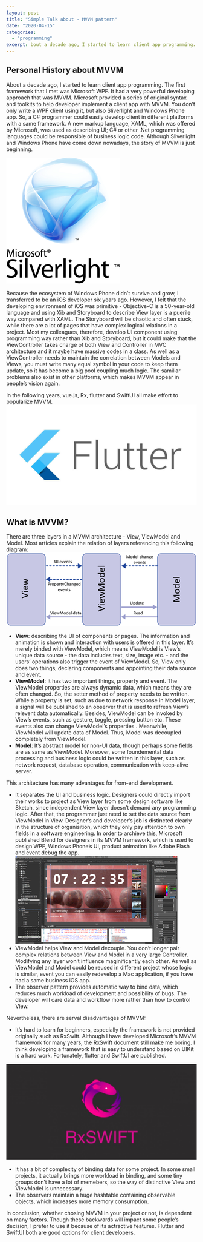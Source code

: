 ```yaml
---
layout: post
title: "Simple Talk about - MVVM pattern"
date: "2020-04-15"
categories: 
  - "programming"
excerpt: bout a decade ago, I started to learn client app programming. The first framework that I met was Microsoft WPF. It had a very powerful developing approach that was MVVM. Microsoft provided a series of original syntax and toolkits to help developer implement a client app with MVVM. You don’t only write a WPF client using it, but also Sliverlight and Windows Phone app. 
---
```


## Personal History about MVVM

About a decade ago, I started to learn client app programming. The first framework that I met was Microsoft WPF. It had a very powerful developing approach that was MVVM. Microsoft provided a series of original syntax and toolkits to help developer implement a client app with MVVM. You don’t only write a WPF client using it, but also Sliverlight and Windows Phone app. So, a C# programmer could easily develop client in different platforms with a same framework. A new markup language, XAML, which was offered by Microsoft, was used as describing UI; C# or other .Net programming languages could be responsible of business logic code. Although Sliverlight and Windows Phone have come down nowadays, the story of MVVM is just beginning.

![Silverlight](/assets/img/images/2C943AF5-C8F5-4465-A1EC-D592C7C6FF94.png)

Because the ecosystem of Windows Phone didn’t survive and grow, I transferred to be an iOS developer six years ago. However, I felt that the developing environment of iOS was primitive - Objective-C is a 50-year-old language and using Xib and Storyboard to describe View layer is a puerile way compared with XAML. The Storyboard will be chaotic and often stuck, while there are a lot of pages that have complex logical relations in a project. Most my colleagues, therefore, develop UI component using programming way rather than Xib and Storyboard, but it could make that the ViewController takes charge of both View and Controller in MVC architecture and it maybe have massive codes in a class. As well as a ViewController needs to maintain the correlation between Models and Views, you must write many equal symbol in your code to keep them update, so it has become a big pool coupling much logic. The samiliar problems also exist in other platforms, which makes MVVM appear in people’s vision again.

In the following years, vue.js, Rx, flutter and SwiftUI all make effort to popularize MVVM. ![Flutter](/assets/img/images/E6301C12-A1BA-4E5C-AA3F-6091A3BCA7F4.jpeg)

## What is MVVM?

There are three layers in a MVVM architecture - View, ViewModel and Model. Most articles explain the relation of layers referencing this following diagram: ![MVVM](/assets/img/images/D98BE215-15C7-499F-B381-F30B9B1D0A4E.png)

- **View**: describing the UI of components or pages. The information and animation is shown and interaction with users is offered in this layer. It’s merely binded with ViewModel, which means ViewModel is View’s unique data source - the data includes text, size, image etc. - and the users’ operations also trigger the event of ViewModel. So, View only does two things, declaring components and appointing their data source and event.
- **ViewModel**: It has two important things, property and event. The ViewModel properties are always dynamic data, which means they are often changed. So, the setter method of property needs to be written. While a property is set, such as due to network response in Model layer, a signal will be published to an observer that is used to refresh View’s relevent data automatically. Besides, ViewModel can be invoked by View’s events, such as gesture, toggle, pressing button etc. These events also can change ViewModel’s properties . Meanwhile, ViewModel will update data of Model. Thus, Model was decoupled completely from ViewModel.
- **Model**: It’s abstract model for non-UI data, though perhaps some fields are as same as ViewModel. Moreover, some foundemental data processing and business logic could be written in this layer, such as network request, database operation, communication with keep-alive server.

This architecture has many advantages for from-end development.

- It separates the UI and business logic. Designers could directly import their works to project as View layer from some design software like Sketch, since independent View layer doesn’t demand any programming logic. After that, the programmer just need to set the data source from ViewModel in View. Designer’s and developer’s job is distincted clearly in the structure of organisition, which they only pay attention to own fields in a software engineering. In order to archieve this, Microsoft published Blend for designers in its MVVM framework, which is used to design WPF, Windows Phone’s UI, product animation like Adobe Flash and event debug the app. ![Blend](/assets/img/images/CC54BA97-2DFE-40C9-812F-06B10C7DBF43.png)
- ViewModel helps View and Model decouple. You don’t longer pair complex relations between View and Model in a very large Controller. Modifying any layer won’t influence maginificantly each other. As well as ViewModel and Model could be reused in different project whose logic is similar, event you can easily redevelop a Mac application, if you have had a same business iOS app.
- The observer pattern provides automatic way to bind data, which reduces much workload of development and possibility of bugs. The developer will care data and workflow more rather than how to control View.

Nevertheless, there are serval disadvantages of MVVM:

- It’s hard to learn for beginners, especially the framework is not provided originally such as RxSwift. Although I have developed Microsoft’s MVVM framework for many years, the RxSwift document still make me boring. I think developing a framework that is easy to understand based on UIKit is a hard work. Fortunately, flutter and SwiftUI are published.

![RxSwift](/assets/img/images/F4878A97-1EA4-4525-AC62-F194BA0828E9.jpeg)

- It has a bit of complexity of binding data for some project. In some small projects, it actually brings more workload in binding, and some tiny groups don’t have a lot of memebers, so the way of distinctive View and ViewModel is unnecessary.
- The observers maintain a huge hashtable containing observable objects, which increases more memory consumption.

In conclusion, whether chosing MVVM in your project or not, is dependent on many factors. Though these backwards will impact some people’s decision, I prefer to use it because of its actractive features. Flutter and SwiftUI both are good options for client developers.
